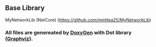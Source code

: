 ## Base Library
MyNetworkLib (NetCore) (https://github.com/minttea25/MyNetworkLib)

### All files are genereated by [DoxyGen](https://www.doxygen.nl/) with Dot library ([Graphviz](https://graphviz.org/)).